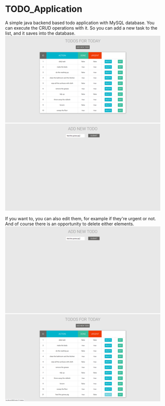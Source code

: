 # TODO_Application
A simple java backend based todo application with MySQL database.
You can execute the CRUD operations with it. So you can add a new task to the list, and it saves into the database.
![alt text](https://raw.githubusercontent.com/juditcsokay/TODO_Application/master/app.png)
![alt text](https://raw.githubusercontent.com/juditcsokay/TODO_Application/master/add.png)

If you want to, you can also edit them, for example if they're urgent or not. And of course there is an opportunity to delete either elements.
![alt text](https://raw.githubusercontent.com/juditcsokay/TODO_Application/master/edit.png)
![alt text](https://raw.githubusercontent.com/juditcsokay/TODO_Application/master/delete.png)

